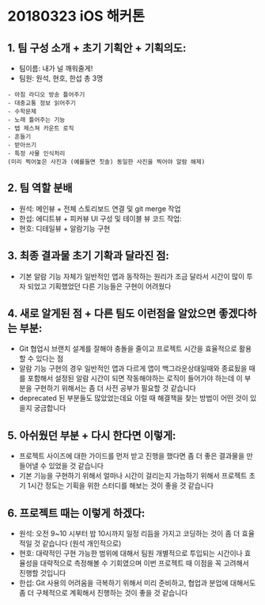 # 20180323 iOS 해커톤


## 1. 팀 구성 소개 + 초기 기획안 + 기획의도: 
* 팀이름: 내가 널 깨워줄게!
* 팀원:
원석, 현호, 한섭 총 3명 

~~~
- 아침 라디오 방송 틀어주기
- 대중교통 정보 읽어주기
- 수학문제
- 노래 틀어주는 기능
- 텝 제스쳐 카운트 로직
- 흔들기 
- 받아쓰기
- 특정 사물 인식처리 
(미리 찍어놓은 사진과 (예를들면 칫솔) 동일한 사진을 찍어야 알람 해제) 
~~~

## 2. 팀 역할 분배

- 원석: 메인뷰 + 전체 스토리보드 연결 및 git  merge 작업
- 한섭: 에디트뷰 + 피커뷰 UI 구성 및 테이블 뷰 코드 작업:
- 현호: 디테일뷰 + 알람기능 구현
  
## 3. 최종 결과물 초기 기확과 달라진 점:

- 기본 알람 기능 자체가 일반적인 앱과 동작하는 원리가 조금 달라서
시간이 많이 투자 되었고 기획했었던 다른 기능들은 구현이 어려웠다

## 4. 새로 알게된 점 + 다른 팀도 이런점을 알았으면 좋겠다하는 부분:

- Git 협업시 브랜치 설계를 잘해야 충돌을 줄이고 프로젝트 시간을 효율적으로 활용할 수 있다는 점
- 알람 기능 구현의 경우 일반적인 앱과 다르게 앱이 백그라운상태일때와 종료됬을 때를 포함해서 설정된 알람 시간이 되면
작동해야하는 로직이 들어가야 하는데 이 부분을 구현하기 위해서는 좀 더 사전 공부가 필요할 것 같습니다
- deprecated 된 부분들도 많았었는데요 이럴 때 해결책을 찾는 방법이 어떤 것이 있을지 궁금합니다

## 5. 아쉬웠던 부분 + 다시 한다면 이렇게:

- 프로젝트 사이즈에 대한 가이드를 먼저 받고 진행을 했다면 좀 더 좋은 결과물을 만들어낼 수 있었을 것 같습니다
- 기본 기능을 구현하기 위해서 얼마나 시간이 걸리는지 가늠하기 위해서 프로젝트 초기 1시간 정도는 기획을 위한 스터디를 해보는 것이 좋을 것 같습니다

## 6. 프로젝트 때는 이렇게 하겠다:

- 원석: 오전 9~10 시부터 밤 10시까지 일정 리듬을 가지고 코딩하는 것이 좀 더 효율적일 것 같습니다 (원석 개인적으로)
- 현호: 대략적인 구현 가능한 범위에 대해서 팀원 개별적으로 투입되는 시간이나 효율성을 대략적으로 측정해볼 수 기회였으며 이번 프로젝트 때 이점을 꼭 고려해서 진행할 것입니다
- 한섭: Git 사용의 어려움을 극복하기 위해서 미리 준비하고, 협업과 분업에 대해서도 좀 더 구체적으로 계획해서 진행하는 것이 좋을 것 같습니다